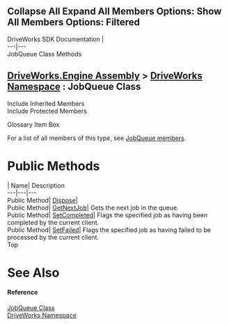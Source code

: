Collapse All Expand All Members Options: Show All  Members Options: Filtered   
---  
DriveWorks SDK Documentation  |   
---|---  
JobQueue Class Methods   
  
[DriveWorks.Engine Assembly](topic2156.md) > [DriveWorks Namespace](topic2159.md) : JobQueue Class  
---  
  
Include Inherited Members    
Include Protected Members    


Glossary Item Box

For a list of all members of this type, see [JobQueue members](topic3595.md).

# Public Methods

| Name| Description  
---|---|---  
Public Method| [Dispose](topic3600.md)|   
Public Method| [GetNextJob](topic3601.md)| Gets the next job in the queue.   
Public Method| [SetCompleted](topic3602.md)| Flags the specified job as having been completed by the current client.   
Public Method| [SetFailed](topic3603.md)| Flags the specified job as having failed to be processed by the current client.   
Top

# See Also

#### Reference

[JobQueue Class](topic3594.md)   
[DriveWorks Namespace](topic2159.md)


